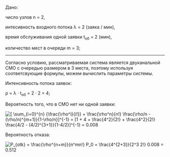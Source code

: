 Дано:

число узлов n = 2,

интесивность входного потока λ = 2 (заяка / мин),

время обслуживания одной заявки t<sub>об</sub> = 2 (мин),

количество мест в очереди m = 3;

---

Согласно условию, рассматриваемая система является двуканальной СМО с очередью размером в 3 места, поэтому используя соответсвующие формулы, можем вычислить параметры системы.

Интенсивность потока заявок:

ρ = λ · t<sub>об</sub> = 2 · 2 = 4;

Вероятность того, что в СМО нет ни одной заявки:

![[ \sum_{i=0}^{n} {\frac{\rho^i}{i!}} + \frac{\rho^n}{n!} \frac{\rho/n - (\rho/n)^{m+1}}{1-\rho/n}]^{-1} = [1 + 4 + \frac{4^2}{2!} + \frac{4^2}{2!} \frac{4/2 - (4/2)^{3+1}}{1-4/2}]^{-1} = 0.008 ](https://render.githubusercontent.com/render/math?math=%5B%20%5Csum_%7Bi%3D0%7D%5E%7Bn%7D%20%7B%5Cfrac%7B%5Crho%5Ei%7D%7Bi%21%7D%7D%20%2B%20%5Cfrac%7B%5Crho%5En%7D%7Bn%21%7D%20%5Cfrac%7B%5Crho%2Fn%20-%20%28%5Crho%2Fn%29%5E%7Bm%2B1%7D%7D%7B1-%5Crho%2Fn%7D%5D%5E%7B-1%7D%20%3D%20%5B1%20%2B%204%20%2B%20%5Cfrac%7B4%5E2%7D%7B2%21%7D%20%2B%20%5Cfrac%7B4%5E2%7D%7B2%21%7D%20%5Cfrac%7B4%2F2%20-%20%284%2F2%29%5E%7B3%2B1%7D%7D%7B1-4%2F2%7D%5D%5E%7B-1%7D%20%3D%200.008%20)

Вероятность отказа:

![P_{otk} = \frac{\rho^{n+m}}{n^mn!} P_0 = \frac{4^{2+3}}{2^3 2!} 0.008 = 0.512](https://render.githubusercontent.com/render/math?math=P_%7Botk%7D%20%3D%20%5Cfrac%7B%5Crho%5E%7Bn%2Bm%7D%7D%7Bn%5Emn%21%7D%20P_0%20%3D%20%5Cfrac%7B4%5E%7B2%2B3%7D%7D%7B2%5E3%202%21%7D%200.008%20%3D%200.512)

